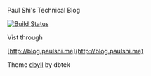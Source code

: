 Paul Shi's Technical Blog

[![Build Status](https://travis-ci.org/paulshi/paulshi.github.io.png?branch=master)](https://travis-ci.org/paulshi/paulshi.github.io)

Vist through

[http://blog.paulshi.me](http://blog.paulshi.me)

Theme [dbyll](https://github.com/dbtek/dbyll) by dbtek